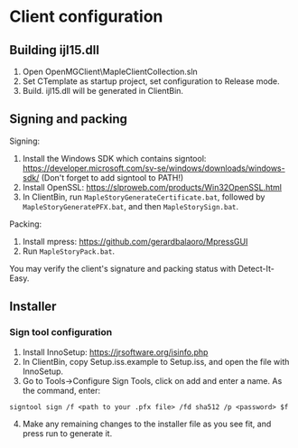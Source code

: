 # Client configuration
## Building ijl15.dll
1. Open OpenMGClient\MapleClientCollection.sln
2. Set CTemplate as startup project, set configuration to Release mode.
3. Build. ijl15.dll will be generated in ClientBin.

## Signing and packing
Signing:
1. Install the Windows SDK which contains signtool: https://developer.microsoft.com/sv-se/windows/downloads/windows-sdk/ (Don't forget to add signtool to PATH!)
3. Install OpenSSL: https://slproweb.com/products/Win32OpenSSL.html
4. In ClientBin, run `MapleStoryGenerateCertificate.bat`, followed by `MapleStoryGeneratePFX.bat`, and then `MapleStorySign.bat`.

Packing:
1. Install mpress: https://github.com/gerardbalaoro/MpressGUI
2. Run `MapleStoryPack.bat`.

You may verify the client's signature and packing status with Detect-It-Easy.

## Installer
### Sign tool configuration
1. Install InnoSetup: https://jrsoftware.org/isinfo.php
2. In ClientBin, copy Setup.iss.example to Setup.iss, and open the file with InnoSetup.
3. Go to Tools->Configure Sign Tools, click on add and enter a name. As the command, enter:
```
signtool sign /f <path to your .pfx file> /fd sha512 /p <password> $f
```
4. Make any remaining changes to the installer file as you see fit, and press run to generate it.
